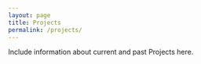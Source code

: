 ```yaml
---
layout: page
title: Projects
permalink: /projects/
---
```


Include information about current and past Projects here. 
